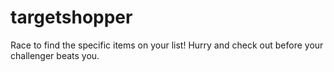 # targetshopper
Race to find the specific items on your list! Hurry and check out before your challenger beats you. 
